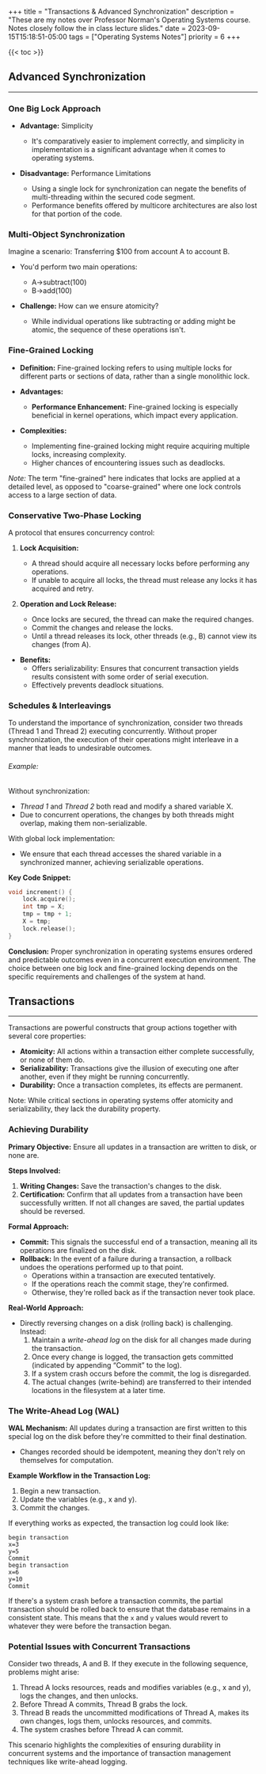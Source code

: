 +++
title = "Transactions & Advanced Synchronization"
description = "These are my notes over Professor Norman's Operating Systems course. Notes closely follow the in class lecture slides."
date = 2023-09-15T15:18:51-05:00
tags = ["Operating Systems Notes"]
priority = 6
+++

{{< toc >}}


## Advanced Synchronization
***

### One Big Lock Approach
- **Advantage:** Simplicity
    - It's comparatively easier to implement correctly, and simplicity in implementation is a significant advantage when it comes to operating systems.
  
- **Disadvantage:** Performance Limitations
    - Using a single lock for synchronization can negate the benefits of multi-threading within the secured code segment.
    - Performance benefits offered by multicore architectures are also lost for that portion of the code.


### Multi-Object Synchronization
Imagine a scenario: Transferring $100 from account A to account B.
- You'd perform two main operations: 
    - A->subtract(100)
    - B->add(100)
    
- **Challenge:** How can we ensure atomicity?
    - While individual operations like subtracting or adding might be atomic, the sequence of these operations isn't.



### Fine-Grained Locking

- **Definition:** Fine-grained locking refers to using multiple locks for different parts or sections of data, rather than a single monolithic lock.

- **Advantages:**
    - **Performance Enhancement:** Fine-grained locking is especially beneficial in kernel operations, which impact every application.
    
- **Complexities:**
    - Implementing fine-grained locking might require acquiring multiple locks, increasing complexity.
    - Higher chances of encountering issues such as deadlocks.

*Note:* The term "fine-grained" here indicates that locks are applied at a detailed level, as opposed to "coarse-grained" where one lock controls access to a large section of data.



### Conservative Two-Phase Locking

A protocol that ensures concurrency control:
1. **Lock Acquisition:**
    - A thread should acquire all necessary locks before performing any operations.
    - If unable to acquire all locks, the thread must release any locks it has acquired and retry.
   
2. **Operation and Lock Release:**
    - Once locks are secured, the thread can make the required changes.
    - Commit the changes and release the locks.
    - Until a thread releases its lock, other threads (e.g., B) cannot view its changes (from A).

- **Benefits:**
    - Offers serializability: Ensures that concurrent transaction yields results consistent with some order of serial execution.
    - Effectively prevents deadlock situations.



### Schedules & Interleavings

To understand the importance of synchronization, consider two threads (Thread 1 and Thread 2) executing concurrently. Without proper synchronization, the execution of their operations might interleave in a manner that leads to undesirable outcomes.

###### Example:

Without synchronization:
- *Thread 1* and *Thread 2* both read and modify a shared variable X.
- Due to concurrent operations, the changes by both threads might overlap, making them non-serializable.

With global lock implementation:
- We ensure that each thread accesses the shared variable in a synchronized manner, achieving serializable operations.

**Key Code Snippet:**

```cpp
void increment() { 
    lock.acquire(); 
    int tmp = X; 
    tmp = tmp + 1; 
    X = tmp; 
    lock.release();
}
```

**Conclusion:** Proper synchronization in operating systems ensures ordered and predictable outcomes even in a concurrent execution environment. The choice between one big lock and fine-grained locking depends on the specific requirements and challenges of the system at hand.




## Transactions
***

Transactions are powerful constructs that group actions together with several core properties:
- **Atomicity:** All actions within a transaction either complete successfully, or none of them do.
- **Serializability:** Transactions give the illusion of executing one after another, even if they might be running concurrently.
- **Durability:** Once a transaction completes, its effects are permanent.

Note: While critical sections in operating systems offer atomicity and serializability, they lack the durability property.

### Achieving Durability

**Primary Objective:** Ensure all updates in a transaction are written to disk, or none are. 

**Steps Involved:**
1. **Writing Changes:** Save the transaction's changes to the disk.
2. **Certification:** Confirm that all updates from a transaction have been successfully written. If not all changes are saved, the partial updates should be reversed.

**Formal Approach:**
- **Commit:** This signals the successful end of a transaction, meaning all its operations are finalized on the disk.
- **Rollback:** In the event of a failure during a transaction, a rollback undoes the operations performed up to that point. 
    - Operations within a transaction are executed tentatively.
    - If the operations reach the commit stage, they're confirmed.
    - Otherwise, they're rolled back as if the transaction never took place.

**Real-World Approach:**
- Directly reversing changes on a disk (rolling back) is challenging. Instead:
    1. Maintain a *write-ahead log* on the disk for all changes made during the transaction.
    2. Once every change is logged, the transaction gets committed (indicated by appending “Commit” to the log).
    3. If a system crash occurs before the commit, the log is disregarded.
    4. The actual changes (write-behind) are transferred to their intended locations in the filesystem at a later time.

### The Write-Ahead Log (WAL)

**WAL Mechanism:** All updates during a transaction are first written to this special log on the disk before they're committed to their final destination.
- Changes recorded should be idempotent, meaning they don't rely on themselves for computation.

**Example Workflow in the Transaction Log:**
1. Begin a new transaction.
2. Update the variables (e.g., x and y).
3. Commit the changes.

If everything works as expected, the transaction log could look like:

```
begin transaction
x=3
y=5
Commit
begin transaction
x=6
y=10
Commit
```

If there's a system crash before a transaction commits, the partial transaction should be rolled back to ensure that the database remains in a consistent state. This means that the `x` and `y` values would revert to whatever they were before the transaction began.


### Potential Issues with Concurrent Transactions

Consider two threads, A and B. If they execute in the following sequence, problems might arise:
1. Thread A locks resources, reads and modifies variables (e.g., x and y), logs the changes, and then unlocks.
2. Before Thread A commits, Thread B grabs the lock.
3. Thread B reads the uncommitted modifications of Thread A, makes its own changes, logs them, unlocks resources, and commits.
4. The system crashes before Thread A can commit.

This scenario highlights the complexities of ensuring durability in concurrent systems and the importance of transaction management techniques like write-ahead logging.
